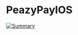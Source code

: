 # PeazyPayIOS



[![Summary](http://img.youtube.com/vi/nX_inqaAzOI/0.jpg)](https://www.youtube.com/watch?v=0T5EWtTr5Mg "PeazyPay Summary")

